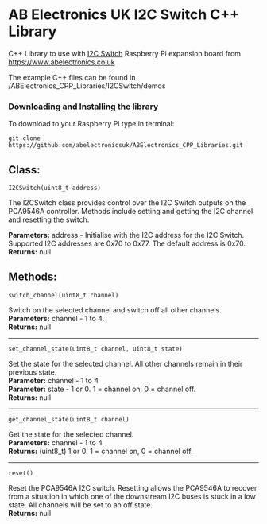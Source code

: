 AB Electronics UK I2C Switch C++ Library
=====

C++ Library to use with [I2C Switch](https://www.abelectronics.co.uk/p/84/i2c-switch "I2C Switch") Raspberry Pi expansion board from https://www.abelectronics.co.uk

The example C++ files can be found in /ABElectronics_CPP_Libraries/I2CSwitch/demos  

### Downloading and Installing the library

To download to your Raspberry Pi type in terminal: 

```
git clone https://github.com/abelectronicsuk/ABElectronics_CPP_Libraries.git
```

Class:
----------

```
I2CSwitch(uint8_t address)
```
The I2CSwitch class provides control over the I2C Switch outputs on the PCA9546A controller.  Methods include setting and getting the I2C channel and resetting the switch.  

**Parameters:** address - Initialise with the I2C address for the I2C Switch. Supported I2C addresses are 0x70 to 0x77.  The default address is 0x70.  
**Returns:** null 


Methods:
----------

```
switch_channel(uint8_t channel) 
```
Switch on the selected channel and switch off all other channels.  
**Parameters:** channel - 1 to 4.  
**Returns:** null  
___
```
set_channel_state(uint8_t channel, uint8_t state) 
```
Set the state for the selected channel.  All other channels remain in their previous state.  
**Parameter:** channel - 1 to 4  
**Parameter:** state - 1 or 0. 1 = channel on, 0 = channel off.  
**Returns:** null  
___
```
get_channel_state(uint8_t channel) 
```
Get the state for the selected channel.  
**Parameters:** channel - 1 to 4  
**Returns:** (uint8_t) 1 or 0. 1 = channel on, 0 = channel off.  
___
```
reset() 
```
Reset the PCA9546A I2C switch.  Resetting allows the PCA9546A to recover from a situation in which one of the downstream I2C buses is stuck in a low state.  All channels will be set to an off state.  
**Returns:** null  